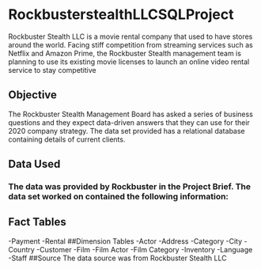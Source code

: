 # RockbusterstealthLLCSQLProject
Rockbuster Stealth LLC is a movie rental company that used to have stores around the world. Facing stiff competition from streaming services such as Netflix and Amazon Prime, the Rockbuster Stealth management team is planning to use its existing movie licenses to launch an online video rental service to stay competitive
## Objective
The Rockbuster Stealth Management Board has asked a series of business questions and they expect data-driven answers that they can use for their 2020 company strategy. The data set provided has a relational database containing details of current clients.
## Data Used 
### The data was provided by Rockbuster in the Project Brief. The data set worked on contained the following information:
## Fact Tables
-Payment
-Rental
##Dimension Tables
-Actor
-Address
-Category
-City
-Country
-Customer
-Film
-Film Actor
-Film Category
-Inventory
-Language
-Staff
##Source
The data source was from Rockbuster Stealth LLC
